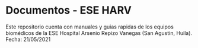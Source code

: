 # Documentos - ESE HARV
Este repositorio cuenta con manuales y guias rapidas de los equipos biomédicos de la ESE Hospital Arsenio Repizo Vanegas (San Agustin, Huila).
Fecha: 21/05/2021
